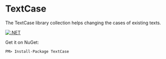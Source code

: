 # TextCase

The TextCase library collection helps changing the cases of existing texts.

[![.NET](https://github.com/ottorinobruni/TextCase/actions/workflows/textcase-tests.yml/badge.svg)](https://github.com/ottorinobruni/TextCase/actions/workflows/textcase-tests.yml)

Get it on NuGet:

```cscharp
PM> Install-Package TextCase
```
